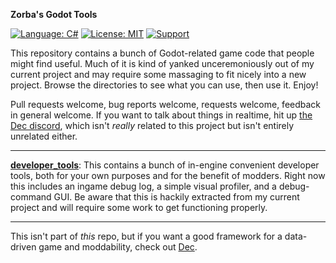 **Zorba's Godot Tools**


[![Language: C#](https://img.shields.io/badge/language-C%23-blue)](https://docs.microsoft.com/en-us/dotnet/csharp/) [![License: MIT](https://img.shields.io/badge/license-MIT-blue.svg)](https://opensource.org/licenses/MIT) [![Support](https://img.shields.io/discord/703688553707601962?label=support&logo=discord)](https://discord.gg/vQv9DMA)

This repository contains a bunch of Godot-related game code that people might find useful. Much of it is kind of yanked unceremoniously out of my current project and may require some massaging to fit nicely into a new project. Browse the directories to see what you can use, then use it. Enjoy!

Pull requests welcome, bug reports welcome, requests welcome, feedback in general welcome. If you want to talk about things in realtime, hit up [the Dec discord](https://discord.gg/vQv9DMA), which isn't *really* related to this project but isn't entirely unrelated either.

----

[**developer_tools**](https://github.com/zorbathut/godottools/tree/dev/developer_tools): This contains a bunch of in-engine convenient developer tools, both for your own purposes and for the benefit of modders. Right now this includes an ingame debug log, a simple visual profiler, and a debug-command GUI. Be aware that this is hackily extracted from my current project and will require some work to get functioning properly.

----

This isn't part of *this* repo, but if you want a good framework for a data-driven game and moddability, check out [Dec](https://github.com/zorbathut/dec).
